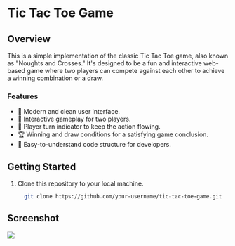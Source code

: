 # Tic Tac Toe Game


## Overview

This is a simple implementation of the classic Tic Tac Toe game, also known as "Noughts and Crosses." It's designed to be a fun and interactive web-based game where two players can compete against each other to achieve a winning combination or a draw.

### Features

- 🎨 Modern and clean user interface.
- 🤝 Interactive gameplay for two players.
- 🔄 Player turn indicator to keep the action flowing.
- 🏆 Winning and draw conditions for a satisfying game conclusion.
- 🧩 Easy-to-understand code structure for developers.

## Getting Started

1. Clone this repository to your local machine.

   ```sh
     git clone https://github.com/your-username/tic-tac-toe-game.git

## Screenshot
<img src="screenshot.PNG">


